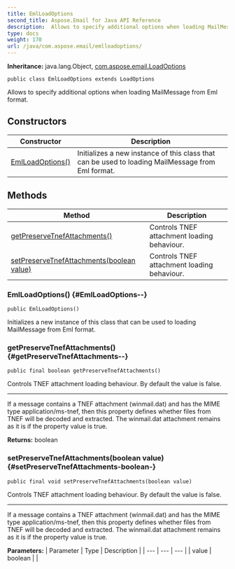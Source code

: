 ```yaml
---
title: EmlLoadOptions
second_title: Aspose.Email for Java API Reference
description:  Allows to specify additional options when loading MailMessage from Eml format.
type: docs
weight: 170
url: /java/com.aspose.email/emlloadoptions/
---
```

**Inheritance:**
java.lang.Object, [com.aspose.email.LoadOptions](../../com.aspose.email/loadoptions)
```
public class EmlLoadOptions extends LoadOptions
```

Allows to specify additional options when loading MailMessage from Eml format.
## Constructors

| Constructor | Description |
| --- | --- |
| [EmlLoadOptions()](#EmlLoadOptions--) | Initializes a new instance of this class that can be used to loading MailMessage from Eml format. |
## Methods

| Method | Description |
| --- | --- |
| [getPreserveTnefAttachments()](#getPreserveTnefAttachments--) | Controls TNEF attachment loading behaviour. |
| [setPreserveTnefAttachments(boolean value)](#setPreserveTnefAttachments-boolean-) | Controls TNEF attachment loading behaviour. |
### EmlLoadOptions() {#EmlLoadOptions--}
```
public EmlLoadOptions()
```


Initializes a new instance of this class that can be used to loading MailMessage from Eml format.

### getPreserveTnefAttachments() {#getPreserveTnefAttachments--}
```
public final boolean getPreserveTnefAttachments()
```


Controls TNEF attachment loading behaviour. By default the value is false.

--------------------

If a message contains a TNEF attachment (winmail.dat) and has the MIME type application/ms-tnef, then this property defines whether files from TNEF will be decoded and extracted. The winmail.dat attachment remains as it is if the property value is true.

**Returns:**
boolean
### setPreserveTnefAttachments(boolean value) {#setPreserveTnefAttachments-boolean-}
```
public final void setPreserveTnefAttachments(boolean value)
```


Controls TNEF attachment loading behaviour. By default the value is false.

--------------------

If a message contains a TNEF attachment (winmail.dat) and has the MIME type application/ms-tnef, then this property defines whether files from TNEF will be decoded and extracted. The winmail.dat attachment remains as it is if the property value is true.

**Parameters:**
| Parameter | Type | Description |
| --- | --- | --- |
| value | boolean |  |

